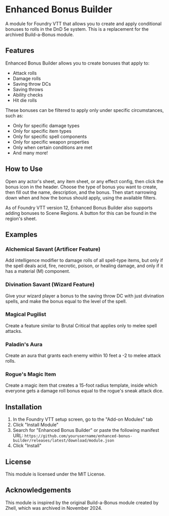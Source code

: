 # Enhanced Bonus Builder

A module for Foundry VTT that allows you to create and apply conditional bonuses to rolls in the DnD 5e system. This is a replacement for the archived Build-a-Bonus module.

## Features

Enhanced Bonus Builder allows you to create bonuses that apply to:
- Attack rolls
- Damage rolls
- Saving throw DCs
- Saving throws
- Ability checks
- Hit die rolls

These bonuses can be filtered to apply only under specific circumstances, such as:
- Only for specific damage types
- Only for specific item types
- Only for specific spell components
- Only for specific weapon properties
- Only when certain conditions are met
- And many more!

## How to Use

Open any actor's sheet, any item sheet, or any effect config, then click the bonus icon in the header. Choose the type of bonus you want to create, then fill out the name, description, and the bonus. Then start narrowing down when and how the bonus should apply, using the available filters.

As of Foundry VTT version 12, Enhanced Bonus Builder also supports adding bonuses to Scene Regions. A button for this can be found in the region's sheet.

## Examples

### Alchemical Savant (Artificer Feature)
Add intelligence modifier to damage rolls of all spell-type items, but only if the spell deals acid, fire, necrotic, poison, or healing damage, and only if it has a material (M) component.

### Divination Savant (Wizard Feature)
Give your wizard player a bonus to the saving throw DC with just divination spells, and make the bonus equal to the level of the spell.

### Magical Pugilist
Create a feature similar to Brutal Critical that applies only to melee spell attacks.

### Paladin's Aura
Create an aura that grants each enemy within 10 feet a -2 to melee attack rolls.

### Rogue's Magic Item
Create a magic item that creates a 15-foot radius template, inside which everyone gets a damage roll bonus equal to the rogue's sneak attack dice.

## Installation

1. In the Foundry VTT setup screen, go to the "Add-on Modules" tab
2. Click "Install Module"
3. Search for "Enhanced Bonus Builder" or paste the following manifest URL:
   `https://github.com/yourusername/enhanced-bonus-builder/releases/latest/download/module.json`
4. Click "Install"

## License

This module is licensed under the MIT License.

## Acknowledgements

This module is inspired by the original Build-a-Bonus module created by Zhell, which was archived in November 2024.